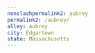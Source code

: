 ```yaml
---
﻿nonslashpermalink2: aubrey
permalink2: /aubrey/
alley: Aubrey
city: Edgartown
state: Massachusetts
---
```

